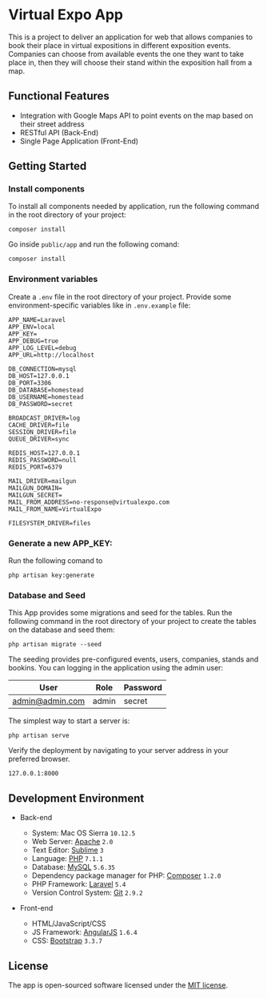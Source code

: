 # Virtual Expo App

This is a project to deliver an application for web that allows companies to book their place in virtual expositions in different exposition events.
Companies can choose from available events the one they want to take place in, then they will choose their stand within the exposition hall from a map.

## Functional Features

  - Integration with Google Maps API to point events on the map based on their street address
  - RESTful API (Back-End)
  - Single Page Application (Front-End)

## Getting Started

### Install components

To install all components needed by application, run the following command in the root directory of your project:

```
composer install
```
Go inside `public/app` and run the following comand:
```
composer install
```

### Environment variables

Create a `.env` file in the root directory of your project. Provide some
environment-specific variables like in `.env.example` file:

```
APP_NAME=Laravel
APP_ENV=local
APP_KEY=
APP_DEBUG=true
APP_LOG_LEVEL=debug
APP_URL=http://localhost

DB_CONNECTION=mysql
DB_HOST=127.0.0.1
DB_PORT=3306
DB_DATABASE=homestead
DB_USERNAME=homestead
DB_PASSWORD=secret

BROADCAST_DRIVER=log
CACHE_DRIVER=file
SESSION_DRIVER=file
QUEUE_DRIVER=sync

REDIS_HOST=127.0.0.1
REDIS_PASSWORD=null
REDIS_PORT=6379

MAIL_DRIVER=mailgun
MAILGUN_DOMAIN=
MAILGUN_SECRET=
MAIL_FROM_ADDRESS=no-response@virtualexpo.com
MAIL_FROM_NAME=VirtualExpo

FILESYSTEM_DRIVER=files
```

### Generate a new APP_KEY:

Run the following comand to 

```
php artisan key:generate
```

### Database and Seed

This App provides some migrations and seed for the tables.
Run the following command in the root directory of your project to create the tables on the database and seed them:

```
php artisan migrate --seed
```

The seeding provides pre-configured events, users, companies, stands and bookins. You can logging in the application using the admin user:

| User | Role | Password
| ------ | ------ | ------ |
| admin@admin.com | admin | secret |

The simplest way to start a server is:

```
php artisan serve
```

Verify the deployment by navigating to your server address in your preferred browser.

```
127.0.0.1:8000
```

## Development Environment 

* Back-end

    - System: Mac OS Sierra `10.12.5`
    - Web Server: [Apache](http://apach.org) `2.0`
    - Text Editor: [Sublime](https://www.sublimetext.com/) `3`
    - Language: [PHP](http://php.net) `7.1.1`
    - Database: [MySQL](http://mysql.com) `5.6.35`
    - Dependency package manager for PHP: [Composer](http://getcomposer.org) `1.2.0` 
    - PHP Framework: [Laravel](http://laravel.com) `5.4`
    - Version Control System: [Git](http://git-scm.com) `2.9.2` 
    
* Front-end

    - HTML/JavaScript/CSS    
    - JS Framework: [AngularJS](http://angularjs.org) `1.6.4`
    - CSS: [Bootstrap](http://getbootstrap.com) `3.3.7`


## License

The app is open-sourced software licensed under the [MIT license](http://opensource.org/licenses/MIT).

